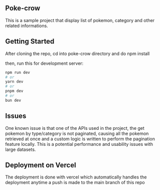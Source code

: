 ## Poke-crow

This is a sample project that display list of pokemon, category and other related informations.

## Getting Started

After cloning the repo, cd into poke-crow directory and do npm install

then, run this for development server:

```bash
npm run dev
# or
yarn dev
# or
pnpm dev
# or
bun dev
```

## Issues

One known issue is that one of the APIs used in the project, the get pokemon by type/category is not paginated, causing all the pokemon retrieved at once and a custom logic is written to perform the pagination feature locally. This is a potential performance and usability issues with large datasets.

## Deployment on Vercel

The deployment is done with vercel which automatically handles the deployment anytime a push is made to the main branch of this repo
